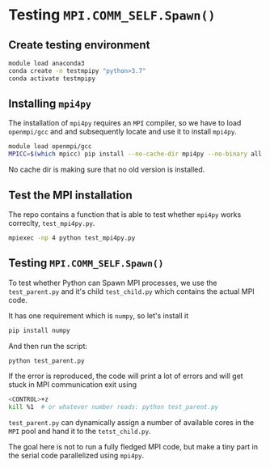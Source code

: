 # Testing `MPI.COMM_SELF.Spawn()`


## Create testing environment

```bash
module load anaconda3
conda create -n testmpipy "python>3.7"
conda activate testmpipy
```

## Installing `mpi4py`

The installation of `mpi4py` requires an `MPI` compiler, so we have to load
`openmpi/gcc` and and subsequently locate and use it to install `mpi4py`.

```bash
module load openmpi/gcc
MPICC=$(which mpicc) pip install --no-cache-dir mpi4py --no-binary all
```

No cache dir is making sure that no old version is installed.

## Test the MPI installation

The repo contains a function that is able to test whether `mpi4py` works correclty,
`test_mpi4py.py`.

```bash
mpiexec -np 4 python test_mpi4py.py
```

## Testing `MPI.COMM_SELF.Spawn()`

To test whether Python can Spawn MPI processes, we use the `test_parent.py` and
it's child `test_child.py` which contains the actual MPI code.

It has one requirement which is `numpy`, so let's install it

```bash
pip install numpy
```

And then run the script:

```bash
python test_parent.py
```

If the error is reproduced, the code will print a lot of errors and will get
stuck in MPI communication exit using

```bash
<CONTROL>+z
kill %1  # or whatever number reads: python test_parent.py
```

`test_parent.py` can dynamically assign a number of available cores in the
`MPI` pool and hand it to the `tetst_child.py`.

The goal here is not to run a fully fledged MPI code, but make a tiny part in the
serial code parallelized using `mpi4py`.

